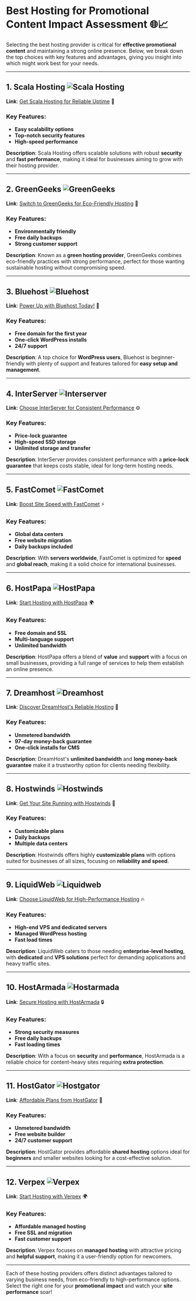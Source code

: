 # Best Hosting for Promotional Content Impact Assessment 🌐📈

Selecting the best hosting provider is critical for **effective promotional content** and maintaining a strong online presence. Below, we break down the top choices with key features and advantages, giving you insight into which might work best for your needs.

---

## 1. Scala Hosting ![Scala Hosting](https://i.imgur.com/uJ5JIK3.png "Scala Web Hosting")
**Link**: [Get Scala Hosting for Reliable Uptime](https://snipitx.com/scala-jy) 🚀

### Key Features:
- **Easy scalability options**
- **Top-notch security features**
- **High-speed performance**

**Description**: Scala Hosting offers scalable solutions with robust **security** and **fast performance**, making it ideal for businesses aiming to grow with their hosting provider.

---

## 2. GreenGeeks ![GreenGeeks](https://i.imgur.com/eEwuntu.jpg "GreenGeeks Hosting")
**Link**: [Switch to GreenGeeks for Eco-Friendly Hosting](https://snipitx.com/greengeeks-jy) 🌿

### Key Features:
- **Environmentally friendly**
- **Free daily backups**
- **Strong customer support**

**Description**: Known as a **green hosting provider**, GreenGeeks combines eco-friendly practices with strong performance, perfect for those wanting sustainable hosting without compromising speed.

---

## 3. Bluehost ![Bluehost](https://i.imgur.com/PasFF9E.jpeg "Bluehost Hosting")
**Link**: [Power Up with Bluehost Today!](https://snipitx.com/bluehost-jy) 💪

### Key Features:
- **Free domain for the first year**
- **One-click WordPress installs**
- **24/7 support**

**Description**: A top choice for **WordPress users**, Bluehost is beginner-friendly with plenty of support and features tailored for **easy setup and management**.

---

## 4. InterServer ![Interserver](https://i.imgur.com/OM5dOEW.jpeg "Interserver Hosting")
**Link**: [Choose InterServer for Consistent Performance](https://snipitx.com/interserver-jy) ⚙️

### Key Features:
- **Price-lock guarantee**
- **High-speed SSD storage**
- **Unlimited storage and transfer**

**Description**: InterServer provides consistent performance with a **price-lock guarantee** that keeps costs stable, ideal for long-term hosting needs.

---

## 5. FastComet ![FastComet](https://i.imgur.com/7qgXuWp.png "FastComet Hosting")
**Link**: [Boost Site Speed with FastComet](https://snipitx.com/fastcomet-jy) ⚡

### Key Features:
- **Global data centers**
- **Free website migration**
- **Daily backups included**

**Description**: With **servers worldwide**, FastComet is optimized for **speed** and **global reach**, making it a solid choice for international businesses.

---

## 6. HostPapa ![HostPapa](https://i.imgur.com/ouDTkvl.jpeg "HostPapa Hosting")
**Link**: [Start Hosting with HostPapa](https://snipitx.com/hostpapa-jy) 🌍

### Key Features:
- **Free domain and SSL**
- **Multi-language support**
- **Unlimited bandwidth**

**Description**: HostPapa offers a blend of **value** and **support** with a focus on small businesses, providing a full range of services to help them establish an online presence.

---

## 7. Dreamhost ![Dreamhost](https://i.imgur.com/rXIg8ip.jpeg "Dreamhost Hosting")
**Link**: [Discover DreamHost's Reliable Hosting](https://snipitx.com/dreamhost-jy) 🌠

### Key Features:
- **Unmetered bandwidth**
- **97-day money-back guarantee**
- **One-click installs for CMS**

**Description**: DreamHost's **unlimited bandwidth** and **long money-back guarantee** make it a trustworthy option for clients needing flexibility.

---

## 8. Hostwinds ![Hostwinds](https://i.imgur.com/53aSNXx.jpeg "Hostwinds Hosting")
**Link**: [Get Your Site Running with Hostwinds](https://snipitx.com/hostwinds-jy) 🚀

### Key Features:
- **Customizable plans**
- **Daily backups**
- **Multiple data centers**

**Description**: Hostwinds offers highly **customizable plans** with options suited for businesses of all sizes, focusing on **reliability and speed**.

---

## 9. LiquidWeb ![Liquidweb](https://i.imgur.com/4IvT9SC.jpeg "Liquidweb Hosting")
**Link**: [Choose LiquidWeb for High-Performance Hosting](https://snipitx.com/liquidweb-jy) 🔥

### Key Features:
- **High-end VPS and dedicated servers**
- **Managed WordPress hosting**
- **Fast load times**

**Description**: LiquidWeb caters to those needing **enterprise-level hosting**, with **dedicated** and **VPS solutions** perfect for demanding applications and heavy traffic sites.

---

## 10. HostArmada ![Hostarmada](https://i.imgur.com/KFbdf3o.jpeg "Hostarmada Hosting")
**Link**: [Secure Hosting with HostArmada](https://snipitx.com/hostarmada-jy) 🔒

### Key Features:
- **Strong security measures**
- **Free daily backups**
- **Fast loading times**

**Description**: With a focus on **security** and **performance**, HostArmada is a reliable choice for content-heavy sites requiring **extra protection**.

---

## 11. HostGator ![Hostgator](https://i.imgur.com/BcVkH57.jpeg "Hostgator Hosting")
**Link**: [Affordable Plans from HostGator](https://snipitx.com/hostgator-jy) 🐊

### Key Features:
- **Unmetered bandwidth**
- **Free website builder**
- **24/7 customer support**

**Description**: HostGator provides affordable **shared hosting** options ideal for **beginners** and smaller websites looking for a cost-effective solution.

---

## 12. Verpex ![Verpex](https://i.imgur.com/6x5LhiS.jpeg "Verpex Hosting")
**Link**: [Start Hosting with Verpex](https://snipitx.com/verpex-jy) 🌍

### Key Features:
- **Affordable managed hosting**
- **Free SSL and migration**
- **Fast customer support**

**Description**: Verpex focuses on **managed hosting** with attractive pricing and **helpful support**, making it a user-friendly option for newcomers.

---

Each of these hosting providers offers distinct advantages tailored to varying business needs, from eco-friendly to high-performance options. Select the right one for your **promotional impact** and watch your **site performance** soar!

